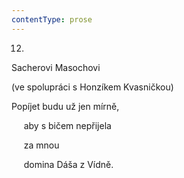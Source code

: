 ```yaml
---
contentType: prose
---
```


12.  
Sacherovi Masochovi

(ve spolupráci s Honzíkem Kvasničkou)

Popíjet budu už jen mírně,

     aby s bičem nepřijela

     za mnou

     domina Dáša z Vídně.
